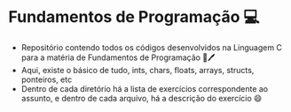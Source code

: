 # Fundamentos de Programação :computer:

* Repositório contendo todos os códigos desenvolvidos na Linguagem C para a matéria de Fundamentos de Programação :book::pen:
* Aqui, existe o básico de tudo, ints, chars, floats, arrays, structs, ponteiros, etc
* Dentro de cada diretório há a lista de exercícios correspondente ao assunto, e dentro de cada arquivo, há a descrição do exercício :smile: 
